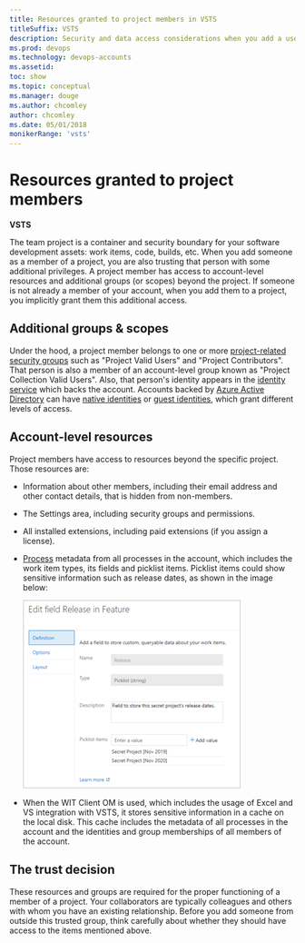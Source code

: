 ```yaml
---
title: Resources granted to project members in VSTS
titleSuffix: VSTS
description: Security and data access considerations when you add a user as a member of a project in VSTS, resources granted, additional groups and scopes, and account-level resources
ms.prod: devops
ms.technology: devops-accounts
ms.assetid: 
toc: show
ms.topic: conceptual
ms.manager: douge
ms.author: chcomley
author: chcomley
ms.date: 05/01/2018
monikerRange: 'vsts'
---
```

# Resources granted to project members

**VSTS**

The team project is a container and security boundary for your software development assets: work items, code, builds, etc.
When you add someone as a member of a project, you are also trusting that person with some additional privileges.
A project member has access to account-level resources and additional groups (or scopes) beyond the project.
If someone is not already a member of your account, when you add them to a project, you implicitly grant them this additional access.

## Additional groups & scopes

Under the hood, a project member belongs to one or more [project-related security groups](../organizations/security/about-security-identity.md#security-groups-and-permissions) such as "Project Valid Users" and "Project Contributors".
That person is also a member of an account-level group known as "Project Collection Valid Users".
Also, that person's identity appears in the [identity service](../organizations/security/about-security-identity.md#authentication) which backs the account.
Accounts backed by [Azure Active Directory](/azure/active-directory/) can have [native identities](/azure/active-directory/add-users-azure-active-directory) or [guest identities](/azure/active-directory/active-directory-b2b-what-is-azure-ad-b2b), which grant different levels of access.

## Account-level resources

Project members have access to resources beyond the specific project.
Those resources are:

* Information about other members, including their email address and other contact details, that is hidden from non-members.
* The Settings area, including security groups and permissions.
* All installed extensions, including paid extensions (if you assign a license).
* [Process](../organizations/settings/work/manage-process.md) metadata from all processes in the account, which includes the work item types, its fields and picklist items. Picklist items could show sensitive information such as release dates, as shown in the image below:

  ![Edit field release in feature](_img/edit-field-release-in-feature.png)

* When the WIT Client OM is used, which includes the usage of Excel and VS integration with VSTS, it stores sensitive information in a cache on the local disk. This cache includes the metadata of all processes in the account and the identities and group memberships of all members of the account.

## The trust decision

These resources and groups are required for the proper functioning of a member of a project.
Your collaborators are typically colleagues and others with whom you have an existing relationship.
Before you add someone from outside this trusted group, think carefully about whether they should have access to the items mentioned above.
